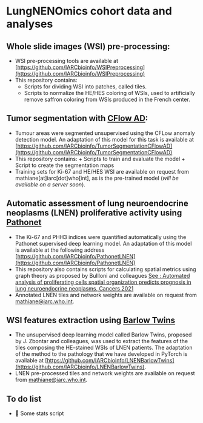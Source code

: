 # LungNENOmics cohort data and analyses

## Whole slide images (WSI) pre-processing:
- WSI pre-processing tools are available at [https://github.com/IARCbioinfo/WSIPreprocessing](https://github.com/IARCbioinfo/WSIPreprocessing)
- This repository contains:
    + Scripts for dividing WSI into patches, called tiles.
    + Scripts to normalize the HE/HES coloring of WSIs, used to artificially remove saffron coloring from WSIs produced in the French center.

## Tumor segmentation with [CFlow AD](https://openaccess.thecvf.com/content/WACV2022/papers/Gudovskiy_CFLOW-AD_Real-Time_Unsupervised_Anomaly_Detection_With_Localization_via_Conditional_Normalizing_WACV_2022_paper.pdf):
- Tumour areas were segmented unsupervised using the CFLow anomaly detection model. An adaptation of this model for this task is available at [https://github.com/IARCbioinfo/TumorSegmentationCFlowAD](https://github.com/IARCbioinfo/TumorSegmentationCFlowAD)
- This repository contains:
      + Scripts to train and evaluate the model
      + Script to create the segmentation maps
- Training sets for Ki-67 and HE/HES WSI are available on request from mathiane[at]iarc[dot]who[int], as is the pre-trained model (*will be available on a server soon*).

## Automatic assessment of lung neuroendocrine neoplasms (LNEN) proliferative activity using [Pathonet](https://www.nature.com/articles/s41598-021-86912-w)
-  The Ki-67 and PHH3 indices were quantified automatically using the Pathonet supervised deep learning model. An adaptation of this model is available at the following address [https://github.com/IARCbioinfo/PathonetLNEN](https://github.com/IARCbioinfo/PathonetLNEN)
- This repository also contains scripts for calculating spatial metrics using graph theory as proposed by Bullloni and colleagues [See : Automated analysis of proliferating cells spatial organization predicts prognosis in lung neuroendocrine neoplasms, Cancers 2021](https://www.mdpi.com/2072-6694/13/19/4875)
- Annotated LNEN tiles and network weights are available on request from mathiane@iarc.who.int.

## WSI features extraction using [Barlow Twins](https://proceedings.mlr.press/v139/zbontar21a.html)
- The unsupervised deep learning model called Barlow Twins, proposed by J. Zbontar and colleagues, was used to extract the features of the tiles composing the HE-stained WSIs of LNEN patients. The adaptation of the method to the pathology that we have developed in  PyTorch is available at  [https://github.com/IARCbioinfo/LNENBarlowTwins](https://github.com/IARCbioinfo/LNENBarlowTwins).
- LNEN pre-processed tiles and network weights are available on request from mathiane@iarc.who.int.

## To do list
- 🚧 Some stats script

